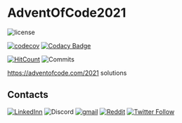 # AdventOfCode2021

![license](https://img.shields.io/github/license/Almantask/AdventOfCode2021.svg)

[![codecov](https://codecov.io/gh/Almantask/AdventOfCode2021/branch/main/graph/badge.svg?token=AKOYAXKSH7)](https://codecov.io/gh/Almantask/AdventOfCode2021)
[![Codacy Badge](https://api.codacy.com/project/badge/Grade/ddb6c1f00e6247f4ba8bf43076fb3e11)](https://app.codacy.com/gh/Almantask/AdventOfCode2021?utm_source=github.com&utm_medium=referral&utm_content=Almantask/AdventOfCode2021&utm_campaign=Badge_Grade_Settings)

[![HitCount](http://hits.dwyl.com/Almantask/AdventOfCode2021.svg)](http://hits.dwyl.com//Almantask/AdventOfCode2021)
![Commits](https://img.shields.io/github/commits-since/Almantask/AdventOfCode.svg)

https://adventofcode.com/2021 solutions

## Contacts

[![LinkedInn](https://img.shields.io/badge/LinkedIn-0077B5?style=flat&logo=linkedin&logoColor=white)](https://www.linkedin.com/in/almantas-karpavicius/)
![Discord](https://dcbadge.vercel.app/api/shield/184398227368443904?style=flat)
[![gmail](https://img.shields.io/badge/Gmail-D14836?style=flat&logo=gmail&logoColor=white)](mailto:almantusk@gmail.com)
[![Reddit](https://img.shields.io/badge/Reddit-FF4500?style=flat&logo=reddit&logoColor=white)](https://www.reddit.com/user/IFriendlyHelper)
[![Twitter Follow](https://img.shields.io/twitter/follow/Kaisinel2?style=flat&logo=twitter)](https://twitter.com/Kaisinel2)
